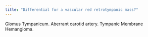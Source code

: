 ```yaml
---
title: "Differential for a vascular red retrotympanic mass?"
---
```

Glomus Tympanicum. Aberrant carotid artery. Tympanic Membrane Hemangioma.

